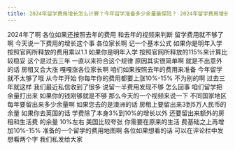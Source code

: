 ```yaml
---
title: 2024年留学费用增长怎么计算？今年留学准备多少余量最保险？ 2024年留学费用增长怎么计算？今年留学准备多少余量最保险？
---
```

2024年了啊
各位如果还按照去年的费用
和去年的视频来判断
留学费用就不够了啊
今天说一下费用的增长这个事
各位家长啊
记一个基本公式
如果你是明年入学
按照官网所释放的费用乘以1.1
如果你是明年入学
按照官网所释放的115%来计算比较稳妥
这个是过去三年
一直以来符合这个规律
原因其实很简单啊
就是不出意外的话
房租又会大涨
嘎嘎涨各位家长啊
咱们如果按照去年的费用来准备
今年留学
就不太够了哦
从今年开始
你每年你的费用都要上涨10%-15%
不为别的啊
过去三年就这样
我们最近私信收到了很多
说留一半费用发现不够
怎么回事
咱们留学把余量打出来
如果你的钱刚够就是不够
那么今天的一个视频来说一下
不同国家地区
每年要留出来多少余量啊
如果您去的是澳洲的话
房租上要留出来3到5万人民币的余量
如果你去英国的话
学费除了本身3%到10%的增长以外
还要留出来额外的房租和生活费
的余量 10%左右
美国比较夸张
你需要在原来的生活
费基础之上再增加10%-15%
准备的一个留学的费用地图啊
各位如果想看的话
可以在评论栏中发想看两个字
我们私发给大家
